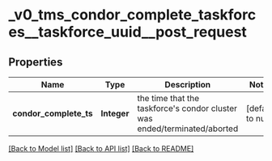 # _v0_tms_condor_complete_taskforces__taskforce_uuid__post_request
## Properties

| Name | Type | Description | Notes |
|------------ | ------------- | ------------- | -------------|
| **condor\_complete\_ts** | **Integer** | the time that the taskforce&#39;s condor cluster was ended/terminated/aborted | [default to null] |

[[Back to Model list]](../README.md#documentation-for-models) [[Back to API list]](../README.md#documentation-for-api-endpoints) [[Back to README]](../README.md)

